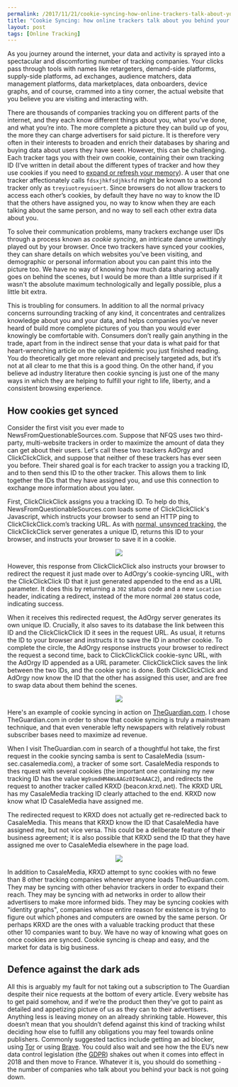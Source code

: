 ```yaml
---
permalink: /2017/11/21/cookie-syncing-how-online-trackers-talk-about-you-behind-your-back/
title: "Cookie Syncing: how online trackers talk about you behind your back"
layout: post
tags: [Online Tracking]
---
```

As you journey around the internet, your data and activity is sprayed into a spectacular and discomforting number of tracking companies. Your clicks pass through tools with names like retargeters, demand-side platforms, supply-side platforms, ad exchanges, audience matchers, data management platforms, data marketplaces, data onboarders, device graphs, and of course, crammed into a tiny corner, the actual website that you believe you are visiting and interacting with.

There are thousands of companies tracking you on different parts of the internet, and they each know different things about you, what you’ve done, and what you’re into. The more complete a picture they can build up of you, the more they can charge advertisers for said picture. It is therefore very often in their interests to broaden and enrich their databases by sharing and buying data about users they have seen. However, this can be challenging. Each tracker tags you with their own cookie, containing their own tracking ID (I’ve written in detail about the different types of tracker and how they use cookies if you need to [expand or refresh your memory](https://robertheaton.com/2017/11/20/how-does-online-tracking-actually-work/)). A user that one tracker affectionately calls `fdsxjhkfsdjhksfd` might be known to a second tracker only as `treyiuotreyuioert`. Since browsers do not allow trackers to access each other’s cookies, by default they have no way to know the ID that the others have assigned you, no way to know when they are each talking about the same person, and no way to sell each other extra data about you.

To solve their communication problems, many trackers exchange user IDs through a process known as *cookie syncing*, an intricate dance unwittingly played out by your browser. Once two trackers have synced your cookies, they can share details on which websites you've been visiting, and demographic or personal information about you can paint this into the picture too. We have no way of knowing how much data sharing actually goes on behind the scenes, but I would be more than a little surprised if it wasn't the absolute maximum technologically and legally possible, plus a little bit extra.

This is troubling for consumers. In addition to all the normal privacy concerns surrounding tracking of any kind, it concentrates and centralizes knowledge about you and your data, and helps companies you’ve never heard of build more complete pictures of you than you would ever knowingly be comfortable with. Consumers don’t really gain anything in the trade, apart from in the indirect sense that your data is what paid for that heart-wrenching article on the opioid epidemic you just finished reading. You do theoretically get more relevant and precisely targeted ads, but it’s not at all clear to me that this is a good thing. On the other hand, if you believe ad industry literature then cookie syncing is just one of the many ways in which they are helping to fulfill your right to life, liberty, and a consistent browsing experience.

## How cookies get synced

Consider the first visit you ever made to NewsFromQuestionableSources.com. Suppose that NFQS uses two third-party, multi-website trackers in order to maximize the amount of data they can get about their users. Let's call these two trackers AdOrgy and ClickClickClick, and suppose that neither of these trackers has ever seen you before. Their shared goal is for each tracker to assign you a tracking ID, and to then send this ID to the other tracker. This allows them to link together the IDs that they have assigned you, and use this connection to exchange more information about you later.

First, ClickClickClick assigns you a tracking ID. To help do this, NewsFromQuestionableSources.com loads some of ClickClickClick's Javascript, which instructs your browser to send an HTTP ping to ClickClickClick.com’s tracking URL. As with [normal, unsynced tracking](https://robertheaton.com/2017/11/20/how-does-online-tracking-actually-work/), the ClickClickClick server generates a unique ID, returns this ID to your browser, and instructs your browser to save it in a cookie.

<p align="center">
<img src="/images/cookie-syncing-main.jpg" />
</p>

However, this response from ClickClickClick also instructs your browser to redirect the request it just made over to AdOrgy's cookie-syncing URL, with the ClickClickClick ID that it just generated appended to the end as a URL parameter. It does this by returning a `302` status code and a new `Location` header, indicating a redirect, instead of the more normal `200` status code, indicating success.

When it receives this redirected request, the AdOrgy server generates its own unique ID. Crucially, it also saves to its database the link between this ID and the ClickClickClick ID it sees in the request URL. As usual, it returns the ID to your browser and instructs it to save the ID in another cookie. To complete the circle, the AdOrgy response instructs your browser to redirect the request a second time, back to ClickClickClick cookie-sync URL, with the AdOrgy ID appended as a URL parameter. ClickClickClick saves the link between the two IDs, and the cookie sync is done. Both ClickClickClick and AdOrgy now know the ID that the other has assigned this user, and are free to swap data about them behind the scenes.

<p align="center">
<img src="/images/cookie-syncing-1.jpg" />
</p>

Here's an example of cookie syncing in action on [TheGuardian.com](https://theguardian.com). I chose TheGuardian.com in order to show that cookie syncing is truly a mainstream technique, and that even venerable lefty newspapers with relatively robust subscriber bases need to maximize ad revenue.

When I visit TheGuardian.com in search of a thoughtful hot take, the first request in the cookie syncing samba is sent to CasaleMedia (ssum-sec.casalemedia.com), a tracker of some sort. CasaleMedia responds to thes rquest with several cookies (the important one containing my new tracking ID has the value `Wg9smdHM4WsAAGz0I9oAAAC2`), and redirects the request to another tracker called KRXD (beacon.krxd.net). The KRXD URL has my CasaleMedia tracking ID clearly attached to the end. KRXD now know what ID CasaleMedia have assigned me.

The redirected request to KRXD does not actually get re-redirected back to CasaleMedia. This means that KRXD know the ID that CasaleMedia have assigned me, but not vice versa. This could be a deliberate feature of their business agreement; it is also possible that KRXD send the ID that they have assigned me over to CasaleMedia elsewhere in the page load.

<p align="center">
<img src="/images/cookie-syncing-lots.jpg" />
</p>

In addition to CasaleMedia, KRXD attempt to sync cookies with no fewe than 8 other tracking companies whenever anyone loads TheGuardian.com. They may be syncing with other behavior trackers in order to expand their reach. They may be syncing with ad networks in order to allow their advertisers to make more informed bids. They may be syncing cookies with "identity graphs", companies whose entire reason for existence is trying to figure out which phones and computers are owned by the same person. Or perhaps KRXD are the ones with a valuable tracking product that these other 10 companies want to buy. We have no way of knowing what goes on once cookies are synced. Cookie syncing is cheap and easy, and the market for data is big business.

## Defence against the dark ads

All this is arguably my fault for not taking out a subscription to The Guardian despite their nice requests at the bottom of every article. Every website has to get paid somehow, and if we’re the product then they’ve got to paint as detailed and appetizing picture of us as they can to their advertisers. Anything less is leaving money on an already shrinking table. However, this doesn’t mean that you shouldn’t defend against this kind of tracking whilst deciding how else to fulfill any obligations you may feel towards online publishers. Commonly suggested tactics include getting an ad blocker, using [Tor](https://www.torproject.org/) or using [Brave](https://brave.com/). You could also wait and see how the the EU’s new data control legislation (the [GDPR](https://en.wikipedia.org/wiki/General_Data_Protection_Regulation)) shakes out when it comes into effect in 2018 and then move to France. Whatever it is, you should do something - the number of companies who talk about you behind your back is not going down.
